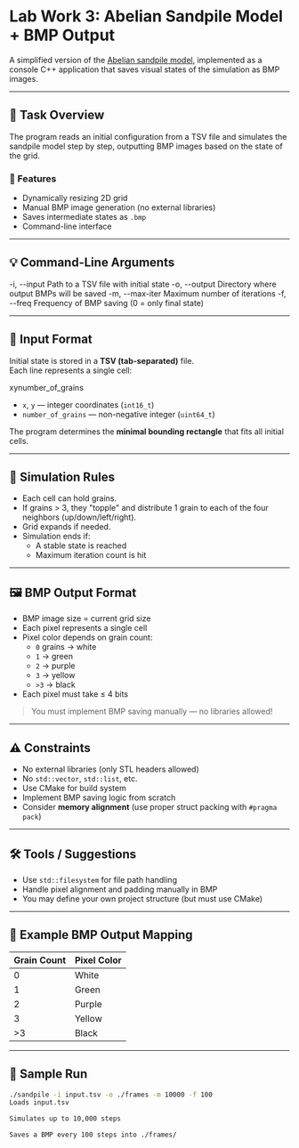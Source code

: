 # Lab Work 3: Abelian Sandpile Model + BMP Output

A simplified version of the [Abelian sandpile model](https://en.wikipedia.org/wiki/Abelian_sandpile_model), implemented as a console C++ application that saves visual states of the simulation as BMP images.

---

## 📌 Task Overview

The program reads an initial configuration from a TSV file and simulates the sandpile model step by step, outputting BMP images based on the state of the grid.

### 🔧 Features

- Dynamically resizing 2D grid
- Manual BMP image generation (no external libraries)
- Saves intermediate states as `.bmp`
- Command-line interface

---

## 💡 Command-Line Arguments

-i, --input Path to a TSV file with initial state -o, --output Directory where output BMPs will be saved -m, --max-iter Maximum number of iterations -f, --freq Frequency of BMP saving (0 = only final state)


---

## 📁 Input Format

Initial state is stored in a **TSV (tab-separated)** file.  
Each line represents a single cell:

x<TAB>y<TAB>number_of_grains


- `x`, `y` — integer coordinates (`int16_t`)
- `number_of_grains` — non-negative integer (`uint64_t`)

The program determines the **minimal bounding rectangle** that fits all initial cells.

---

## 🔄 Simulation Rules

- Each cell can hold grains.
- If grains > 3, they "topple" and distribute 1 grain to each of the four neighbors (up/down/left/right).
- Grid expands if needed.
- Simulation ends if:
  - A stable state is reached
  - Maximum iteration count is hit

---

## 🖼️ BMP Output Format

- BMP image size = current grid size
- Each pixel represents a single cell
- Pixel color depends on grain count:
  - `0` grains → white
  - `1` → green
  - `2` → purple
  - `3` → yellow
  - `>3` → black
- Each pixel must take ≤ 4 bits

> You must implement BMP saving manually — no libraries allowed!

---

## ⚠️ Constraints

- No external libraries (only STL headers allowed)
- No `std::vector`, `std::list`, etc.
- Use CMake for build system
- Implement BMP saving logic from scratch
- Consider **memory alignment** (use proper struct packing with `#pragma pack`)

---

## 🛠️ Tools / Suggestions

- Use `std::filesystem` for file path handling
- Handle pixel alignment and padding manually in BMP
- You may define your own project structure (but must use CMake)

---

## 🧪 Example BMP Output Mapping

| Grain Count | Pixel Color |
|-------------|-------------|
| 0           | White       |
| 1           | Green       |
| 2           | Purple      |
| 3           | Yellow      |
| >3          | Black       |

---

## 🧭 Sample Run

```bash
./sandpile -i input.tsv -o ./frames -m 10000 -f 100
Loads input.tsv

Simulates up to 10,000 steps

Saves a BMP every 100 steps into ./frames/
